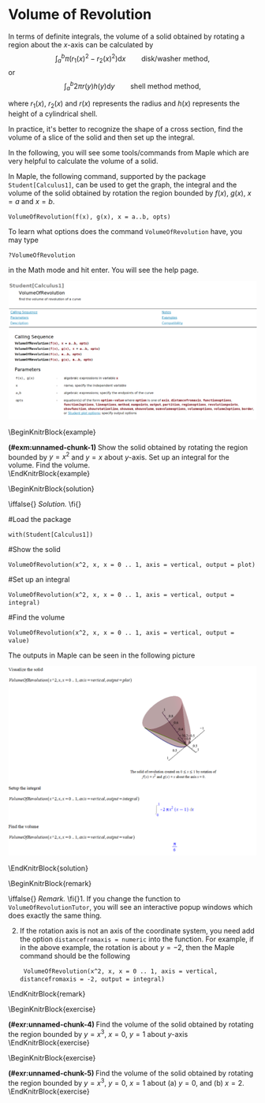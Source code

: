 # Volume of Revolution

In terms of definite integrals, the volume of a solid obtained by rotating a region about the $x$-axis can be calculated by 
$$\int_a^b \pi (r_1(x)^2 - r_2(x)^2) \mathrm{d} x \qquad \text{disk/washer method},$$
or
$$\int_a^b 2\pi r(y) h(y) \mathrm{d} y \qquad \text{shell method method},$$

where $r_1(x)$, $r_2(x)$ and $r(x)$ represents the radius and $h(x)$ represents the height of a cylindrical shell.

In practice, it's better to recognize the shape of a cross section, find the volume of a slice of the solid and then set up the integral.

In the following, you will see some tools/commands from Maple which are very helpful to calculate the volume of a solid.

In Maple, the following command, supported by the package `Student[Calculus1]`, can be used to get the graph, the integral and the volume of the solid obtained by rotation the region bounded by $f(x)$, $g(x)$, $x=a$ and $x=b$.

```maple
VolumeOfRevolution(f(x), g(x), x = a..b, opts)
```

To learn what options does the command `VolumeOfRevolution` have, you may type

```maple
?VolumeOfRevolution
```

in the Math mode and hit enter. You will see the help page.

![](figs/VolOfRev-help-page.png)

\BeginKnitrBlock{example}<div class="example"><span class="example" id="exm:unnamed-chunk-1"><strong>(\#exm:unnamed-chunk-1) </strong></span>Show the solid obtained by rotating the region bounded by $y=x^2$ and $y=x$ about $y$-axis. Set up an integral for the volume. Find the volume.</div>\EndKnitrBlock{example}

\BeginKnitrBlock{solution}<div class="solution">\iffalse{} <span class="solution"><em>Solution. </em></span>  \fi{}<br>

#Load the package

    with(Student[Calculus1])

#Show the solid

    VolumeOfRevolution(x^2, x, x = 0 .. 1, axis = vertical, output = plot)

#Set up an integral

    VolumeOfRevolution(x^2, x, x = 0 .. 1, axis = vertical, output = integral)

#Find the volume

    VolumeOfRevolution(x^2, x, x = 0 .. 1, axis = vertical, output = value)

The outputs in Maple can be seen in the following picture

![](figs/VolOfRev-Example1.png)</div>\EndKnitrBlock{solution}

\BeginKnitrBlock{remark}<div class="remark">\iffalse{} <span class="remark"><em>Remark. </em></span>  \fi{}1. If you change the function to `VolumeOfRevolutionTutor`, you will see an interactive popup windows which does exactly the same thing.

2. If the rotation axis is not an axis of the coordinate system, you need add the option `distancefromaxis = numeric` into the function. For example, if in the above example, the rotation is about $y=-2$, then the Maple command should be the following

        VolumeOfRevolution(x^2, x, x = 0 .. 1, axis = vertical, distancefromaxis = -2, output = integral)
</div>\EndKnitrBlock{remark}

\BeginKnitrBlock{exercise}<div class="exercise"><span class="exercise" id="exr:unnamed-chunk-4"><strong>(\#exr:unnamed-chunk-4) </strong></span>Find the volume of the solid obtained by rotating the region bounded by $y=x^3$, $x=0$, $y=1$ about $y$-axis</div>\EndKnitrBlock{exercise}

\BeginKnitrBlock{exercise}<div class="exercise"><span class="exercise" id="exr:unnamed-chunk-5"><strong>(\#exr:unnamed-chunk-5) </strong></span>Find the volume of the solid obtained by rotating the region bounded by $y=x^3$, $y=0$, $x=1$ about (a) $y=0$, and (b) $x=2$.</div>\EndKnitrBlock{exercise}
